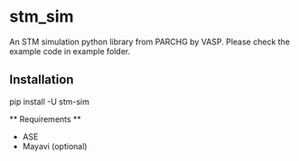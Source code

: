 # stm_sim
 
An STM simulation python library from PARCHG by VASP.
Please check the example code in example folder.

## Installation

pip install -U stm-sim

** Requirements **
* ASE
* Mayavi (optional)